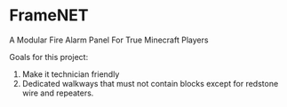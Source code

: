 # FrameNET
A Modular Fire Alarm Panel For True Minecraft Players

Goals for this project:

1. Make it technician friendly
2. Dedicated walkways that must
not contain blocks except for redstone wire and repeaters.
